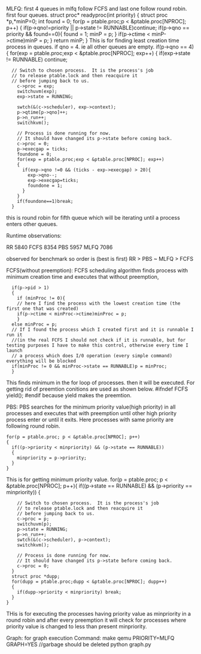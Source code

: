 MLFQ:
first 4 queues in mlfq follow FCFS and last one follow round robin.
first four queues.
struct proc*
readyproc(int priority)
{
  struct proc *p,*minP=0;
  int found = 0;
  for(p = ptable.proc;p < &ptable.proc[NPROC]; p++)
  {
    if(p->qno!=priority || p->state != RUNNABLE)continue;
    if(p->qno == priority && found==0){
      found = 1;
      minP = p;
    }
    if(p->ctime < minP->ctime)minP = p;
  }
  return minP;
}
This is for finding least creation time process in queues.
if qno = 4. ie all other queues are empty.
    if(p->qno == 4)
    {
      for(exp = ptable.proc;exp < &ptable.proc[NPROC]; exp++)
      {
        if(exp->state != RUNNABLE)
         continue;

      // Switch to chosen process.  It is the process's job
      // to release ptable.lock and then reacquire it
      // before jumping back to us.
        c->proc = exp;
        switchuvm(exp);
        exp->state = RUNNING;

        swtch(&(c->scheduler), exp->context);
        p->qtime[p->qno]++;
        p->n_run++;
        switchkvm();

        // Process is done running for now.
        // It should have changed its p->state before coming back.
        c->proc = 0;
        p->execgap = ticks;
        foundone = 0;
        for(exp = ptable.proc;exp < &ptable.proc[NPROC]; exp++)
        { 
          if(exp->qno !=0 && (ticks - exp->execgap) > 20){
            exp->qno--;
            exp->execgap=ticks;
            foundone = 1;   
          }
        }
        if(foundone==1)break;
      }
this is round robin for fifth queue which will be iterating until a process enters other queues. 

Runtime observations:

RR 5840
FCFS 8354
PBS 5957
MLFQ 7086

observed for benchmark
so order is (best is first)
RR > PBS ~ MLFQ > FCFS

FCFS(without preemption):
FCFS scheduling algorithm finds process with minimum creation time and executes that without preemption,

      if(p->pid > 1)
      {
        if (minProc != 0){
        // here I find the process with the lowest creation time (the first one that was created)
        if(p->ctime < minProc->ctime)minProc = p;
        }
      else minProc = p;
      // If I found the process which I created first and it is runnable I run it
      //(in the real FCFS I should not check if it is runnable, but for testing purposes I have to make this control, otherwise every time I launch
      // a process which does I/0 operation (every simple command) everything will be blocked
      if(minProc != 0 && minProc->state == RUNNABLE)p = minProc;
      }
This finds minimum in the for loop of processes.
then it will be executed.
For getting rid of preemtion conitions are used as shown below.
    #ifndef FCFS
    yield();
    #endif
because yield makes the preemtion.

PBS:
PBS searches for the minimum priority value(high priority) in all processes and executes that with preemption until other high priority process enter or
until it exits.
Here processes with same priority are following round robin.

    for(p = ptable.proc; p < &ptable.proc[NPROC]; p++)
    {
      if((p->priority < minpriority) && (p->state == RUNNABLE))
      {
        minpriority = p->priority;
      }
    }
This is for getting minimum priority value.
    for(p = ptable.proc; p < &ptable.proc[NPROC]; p++){
      if((p->state == RUNNABLE) && (p->priority == minpriority))
      {

        // Switch to chosen process.  It is the process's job
        // to release ptable.lock and then reacquire it
        // before jumping back to us.
        c->proc = p;
        switchuvm(p);
        p->state = RUNNING;
        p->n_run++;
        swtch(&(c->scheduler), p->context);
        switchkvm();

        // Process is done running for now.
        // It should have changed its p->state before coming back.
        c->proc = 0;
      }
      struct proc *dupp;
      for(dupp = ptable.proc;dupp < &ptable.proc[NPROC]; dupp++)
      {
        if(dupp->priority < minpriority) break;
      }
    }
THis is for executing the processes having priority value as minpriority in a round robin and after every preemption it will check for processes where priority value is changed to
less than present minpriority.

Graph:
for graph execution
Command:
make qemu PRIORITY=MLFQ GRAPH=YES
//garbage should be deleted
python graph.py